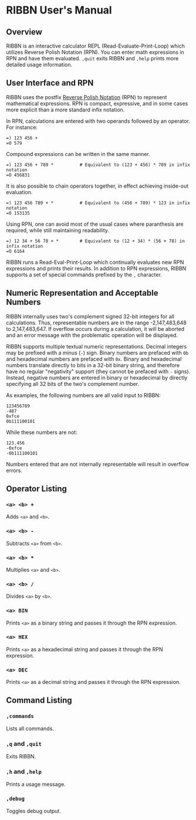 # RIBBN User's Manual #

## Overview ##
RIBBN is an interactive calculator REPL (Read-Evaluate-Print-Loop) which utilizes Reverse Polish Notation (RPN). You can enter math expressions in RPN and have them evaluated. `,quit` exits RIBBN and `,help` prints more detailed usage information.

## User Interface and RPN ##
RIBBN uses the postfix [Reverse Polish Notation](https://en.wikipedia.org/wiki/Reverse_Polish_notation) (RPN) to represent mathematical expressions. RPN is compact, expressive, and in some cases more explicit than a more standard infix notation.

In RPN, calculations are entered with two operands followed by an operator. For instance:

	=) 123 456 +
	=O 579

Compound expressions can be written in the same manner.

	=) 123 456 + 789 * 			# Equivalent to (123 + 456) * 789 in infix notation
	=O 456831

It is also possible to chain operators together, in effect achieving inside-out evaluation.

	=) 123 456 789 + * 			# Equivalent to (456 + 789) * 123 in infix notation
	=O 153135

Using RPN, one can avoid most of the usual cases where paranthesis are required, while still maintaining readability.

	=) 12 34 + 56 78 + *		# Equivalent to (12 + 34) * (56 + 78) in infix notation
	=O 6164

RIBBN runs a Read-Eval-Print-Loop which continually evaluates new RPN expressions and prints their results. In addition to RPN expressions, RIBBN supports a set of special commands prefixed by the `,` character.

## Numeric Representation and Acceptable Numbers ##
RIBBN internally uses two's complement signed 32-bit integers for all calculations. Thus, representable numbers are in the range -2,147,483,648 to 2,147,483,647. If overflow occurs during a calculation, it will be aborted and an error message with the problematic operation will be displayed.

RIBBN supports multiple textual numeric representations. Decimal integers may be prefixed with a minus (`-`) sign. Binary numbers are prefaced with `0b` and hexadecimal numbers are prefaced with `0x`. Binary and hexadecimal numbers translate directly to bits in a 32-bit binary string, and therefore have no regular "negativity" support (they cannot be prefaced with `-` signs). Instead, negative numbers are entered in binary or hexadecimal by directly specifying all 32 bits of the two's complement number.

As examples, the following numbers are all valid input to RIBBN:

	123456789
	-487
	0xfce
	0b111100101

While these numbers are not:
	
	123.456
	-0xfce
	-0b111100101

Numbers entered that are not internally representable will result in overflow errors.

## Operator Listing ##

### `<a> <b> +` ###
Adds `<a>` and `<b>`.

### `<a> <b> -` ###
Subtracts `<a>` from `<b>`.

### `<a> <b> *` ###
Multiplies `<a>` and `<b>`.

### `<a> <b> /` ###
Divides `<a>` by `<b>`.

### `<a> BIN` ###
Prints `<a>` as a binary string and passes it through the RPN expression.

### `<a> HEX` ###
Prints `<a>` as a hexadecimal string and passes it through the RPN expression.

### `<a> DEC` ###
Prints `<a>` as a decimal string and passes it through the RPN expression.

## Command Listing ##

### `,commands` ###
Lists all commands.

### `,q` and `,quit` ###
Exits RIBBN.

### `,h` and `,help` ###
Prints a usage message.

### `,debug` ###
Toggles debug output.